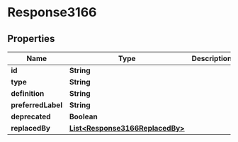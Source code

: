 
# Response3166

## Properties
Name | Type | Description | Notes
------------ | ------------- | ------------- | -------------
**id** | **String** |  | 
**type** | **String** |  | 
**definition** | **String** |  | 
**preferredLabel** | **String** |  | 
**deprecated** | **Boolean** |  |  [optional]
**replacedBy** | [**List&lt;Response3166ReplacedBy&gt;**](Response3166ReplacedBy.md) |  |  [optional]



